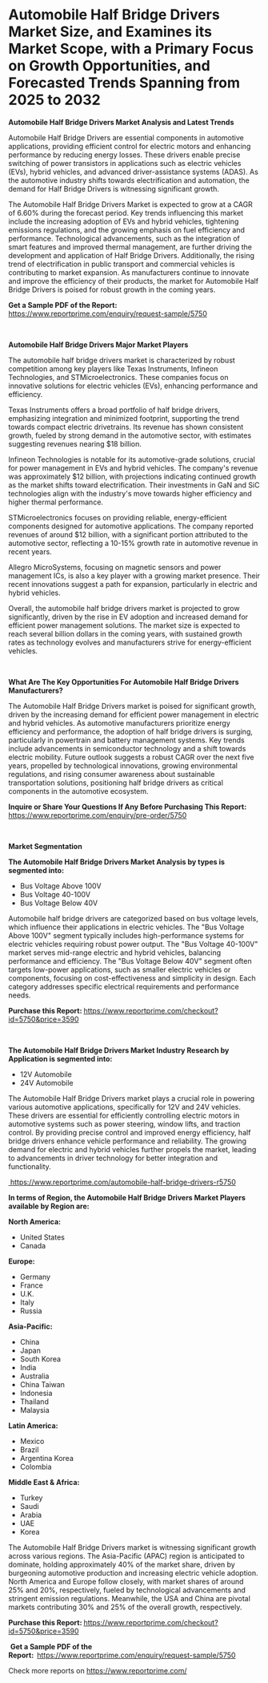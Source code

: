 <p><h1>Automobile Half Bridge Drivers Market Size, and Examines its Market Scope, with a Primary Focus on Growth Opportunities, and Forecasted Trends Spanning from 2025 to 2032</h1></p><p><strong>Automobile Half Bridge Drivers Market Analysis and Latest Trends</strong></p>
<p><p>Automobile Half Bridge Drivers are essential components in automotive applications, providing efficient control for electric motors and enhancing performance by reducing energy losses. These drivers enable precise switching of power transistors in applications such as electric vehicles (EVs), hybrid vehicles, and advanced driver-assistance systems (ADAS). As the automotive industry shifts towards electrification and automation, the demand for Half Bridge Drivers is witnessing significant growth.</p><p>The Automobile Half Bridge Drivers Market is expected to grow at a CAGR of 6.60% during the forecast period. Key trends influencing this market include the increasing adoption of EVs and hybrid vehicles, tightening emissions regulations, and the growing emphasis on fuel efficiency and performance. Technological advancements, such as the integration of smart features and improved thermal management, are further driving the development and application of Half Bridge Drivers. Additionally, the rising trend of electrification in public transport and commercial vehicles is contributing to market expansion. As manufacturers continue to innovate and improve the efficiency of their products, the market for Automobile Half Bridge Drivers is poised for robust growth in the coming years.</p></p>
<p><strong>Get a Sample PDF of the Report:&nbsp;</strong> <a href="https://www.reportprime.com/enquiry/request-sample/5750?utm_campaign=3439&utm_medium=2&utm_source=Github&utm_content=ia&utm_term=19032025&utm_id=automobile-half-bridge-drivers">https://www.reportprime.com/enquiry/request-sample/5750</a></p>
<p>&nbsp;</p>
<p><strong>Automobile Half Bridge Drivers Major Market Players</strong></p>
<p><p>The automobile half bridge drivers market is characterized by robust competition among key players like Texas Instruments, Infineon Technologies, and STMicroelectronics. These companies focus on innovative solutions for electric vehicles (EVs), enhancing performance and efficiency.</p><p>Texas Instruments offers a broad portfolio of half bridge drivers, emphasizing integration and minimized footprint, supporting the trend towards compact electric drivetrains. Its revenue has shown consistent growth, fueled by strong demand in the automotive sector, with estimates suggesting revenues nearing $18 billion.</p><p>Infineon Technologies is notable for its automotive-grade solutions, crucial for power management in EVs and hybrid vehicles. The company's revenue was approximately $12 billion, with projections indicating continued growth as the market shifts toward electrification. Their investments in GaN and SiC technologies align with the industry's move towards higher efficiency and higher thermal performance.</p><p>STMicroelectronics focuses on providing reliable, energy-efficient components designed for automotive applications. The company reported revenues of around $12 billion, with a significant portion attributed to the automotive sector, reflecting a 10-15% growth rate in automotive revenue in recent years.</p><p>Allegro MicroSystems, focusing on magnetic sensors and power management ICs, is also a key player with a growing market presence. Their recent innovations suggest a path for expansion, particularly in electric and hybrid vehicles.</p><p>Overall, the automobile half bridge drivers market is projected to grow significantly, driven by the rise in EV adoption and increased demand for efficient power management solutions. The market size is expected to reach several billion dollars in the coming years, with sustained growth rates as technology evolves and manufacturers strive for energy-efficient vehicles.</p></p>
<p>&nbsp;</p>
<p><strong>What Are The Key Opportunities For Automobile Half Bridge Drivers Manufacturers?</strong></p>
<p><p>The Automobile Half Bridge Drivers market is poised for significant growth, driven by the increasing demand for efficient power management in electric and hybrid vehicles. As automotive manufacturers prioritize energy efficiency and performance, the adoption of half bridge drivers is surging, particularly in powertrain and battery management systems. Key trends include advancements in semiconductor technology and a shift towards electric mobility. Future outlook suggests a robust CAGR over the next five years, propelled by technological innovations, growing environmental regulations, and rising consumer awareness about sustainable transportation solutions, positioning half bridge drivers as critical components in the automotive ecosystem.</p></p>
<p><strong>Inquire or Share Your Questions If Any Before Purchasing This Report:</strong> <a href="https://www.reportprime.com/enquiry/pre-order/5750?utm_campaign=3439&utm_medium=2&utm_source=Github&utm_content=ia&utm_term=19032025&utm_id=automobile-half-bridge-drivers">https://www.reportprime.com/enquiry/pre-order/5750</a></p>
<p>&nbsp;</p>
<p><strong>Market Segmentation</strong></p>
<p><strong>The Automobile Half Bridge Drivers Market Analysis by types is segmented into:</strong></p>
<p><ul><li>Bus Voltage Above 100V</li><li>Bus Voltage 40-100V</li><li>Bus Voltage Below 40V</li></ul></p>
<p><p>Automobile half bridge drivers are categorized based on bus voltage levels, which influence their applications in electric vehicles. The "Bus Voltage Above 100V" segment typically includes high-performance systems for electric vehicles requiring robust power output. The "Bus Voltage 40-100V" market serves mid-range electric and hybrid vehicles, balancing performance and efficiency. The "Bus Voltage Below 40V" segment often targets low-power applications, such as smaller electric vehicles or components, focusing on cost-effectiveness and simplicity in design. Each category addresses specific electrical requirements and performance needs.</p></p>
<p><strong>Purchase this Report:&nbsp;</strong><a href="https://www.reportprime.com/checkout?id=5750&price=3590&utm_campaign=3439&utm_medium=2&utm_source=Github&utm_content=ia&utm_term=19032025&utm_id=automobile-half-bridge-drivers">https://www.reportprime.com/checkout?id=5750&price=3590</a></p>
<p>&nbsp;</p>
<p><strong>The Automobile Half Bridge Drivers Market Industry Research by Application is segmented into:</strong></p>
<p><ul><li>12V Automobile</li><li>24V Automobile</li></ul></p>
<p><p>The Automobile Half Bridge Drivers market plays a crucial role in powering various automotive applications, specifically for 12V and 24V vehicles. These drivers are essential for efficiently controlling electric motors in automotive systems such as power steering, window lifts, and traction control. By providing precise control and improved energy efficiency, half bridge drivers enhance vehicle performance and reliability. The growing demand for electric and hybrid vehicles further propels the market, leading to advancements in driver technology for better integration and functionality.</p></p>
<p><a href="https://www.reportprime.com/automobile-half-bridge-drivers-r5750?utm_campaign=3439&utm_medium=2&utm_source=Github&utm_content=ia&utm_term=19032025&utm_id=automobile-half-bridge-drivers">&nbsp;https://www.reportprime.com/automobile-half-bridge-drivers-r5750</a></p>
<p><strong>In terms of Region, the Automobile Half Bridge Drivers Market Players available by Region are:</strong></p>
<p>
    <p> <strong> North America: </strong>
        <ul>
            <li>United States</li>
            <li>Canada</li>
        </ul>
        </p> 
    <p> <strong> Europe: </strong>
        <ul>
            <li>Germany</li>
            <li>France</li>
            <li>U.K.</li>
            <li>Italy</li>
            <li>Russia</li>
        </ul>
        </p> 
    <p> <strong> Asia-Pacific: </strong>
        <ul>
            <li>China</li>
            <li>Japan</li>
            <li>South Korea</li>
            <li>India</li>
            <li>Australia</li>
            <li>China Taiwan</li>
            <li>Indonesia</li>
            <li>Thailand</li>
            <li>Malaysia</li>
        </ul>
        </p> 
    <p> <strong> Latin America: </strong>
        <ul>
            <li>Mexico</li>
            <li>Brazil</li>
            <li>Argentina Korea</li>
            <li>Colombia</li>
        </ul>
        </p> 
    <p> <strong> Middle East & Africa: </strong>
        <ul>
            <li>Turkey</li>
            <li>Saudi</li>
            <li>Arabia</li>
            <li>UAE</li>
            <li>Korea</li>
        </ul>
    </p>
    </p>
<p><p>The Automobile Half Bridge Drivers market is witnessing significant growth across various regions. The Asia-Pacific (APAC) region is anticipated to dominate, holding approximately 40% of the market share, driven by burgeoning automotive production and increasing electric vehicle adoption. North America and Europe follow closely, with market shares of around 25% and 20%, respectively, fueled by technological advancements and stringent emission regulations. Meanwhile, the USA and China are pivotal markets contributing 30% and 25% of the overall growth, respectively.</p></p>
<p><strong>Purchase this Report: </strong><a href="https://www.reportprime.com/checkout?id=5750&price=3590&utm_campaign=3439&utm_medium=2&utm_source=Github&utm_content=ia&utm_term=19032025&utm_id=automobile-half-bridge-drivers">https://www.reportprime.com/checkout?id=5750&price=3590</a></p>
<p>&nbsp;<strong>Get a Sample PDF of the Report:&nbsp;&nbsp;</strong><a href="https://www.reportprime.com/enquiry/request-sample/5750?utm_campaign=3439&utm_medium=2&utm_source=Github&utm_content=ia&utm_term=19032025&utm_id=automobile-half-bridge-drivers">https://www.reportprime.com/enquiry/request-sample/5750</a></p>
<p><strong></strong></p>
<p>Check more reports on <a href="https://www.reportprime.com/?utm_campaign=3439&utm_medium=2&utm_source=Github&utm_content=ia&utm_term=19032025&utm_id=automobile-half-bridge-drivers">https://www.reportprime.com/</a></p>